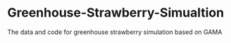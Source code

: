 # Greenhouse-Strawberry-Simualtion
The data and code for greenhouse strawberry simulation based on GAMA
